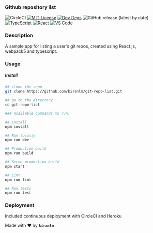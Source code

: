 ### Github repository list

![CircleCI](https://img.shields.io/circleci/build/github/kiranlm/git-repo-list) [![MIT License](https://img.shields.io/github/license/kiranlm/git-repo-list)](https://github.com/kiranlm/git-repo-list/blob/main/LICENSE) [![Dev Deps](https://img.shields.io/david/dev/kiranlm/git-repo-list)](https://github.com/kiranlm/git-repo-list/blob/main/package.json) ![GitHub release (latest by date)](https://img.shields.io/github/v/release/kiranlm/git-repo-list)
[![TypeScript](https://img.shields.io/badge/TypeScript-007ACC?style=for-the-badge&logo=typescript&logoColor=white)](https://www.typescriptlang.org/) [![React](https://img.shields.io/badge/React-20232A?style=for-the-badge&logo=react&logoColor=61DAFB)](https://reactjs.org/) [![VS Code](https://img.shields.io/badge/Visual_Studio_Code-0078D4?style=for-the-badge&logo=visual%20studio%20code&logoColor=white)](https://code.visualstudio.com/)

### Description

A sample app for listing a user's git repos, created using React.js, webpack5 and typescript.

### Usage

##### Install

```bash
## clone the repo
git clone https://github.com/kiranlm/git-repo-list.git

## go to the directory
cd git-repo-list

### Available commands to run:

## install
npm install

## Run locally
npm run dev

## Production build
npm run build

## Serve production build
npm start

## Lint
npm run lint

## Run tests
npm run test

```

### Deployment

Included continuous deployment with CircleCI and Heroku

Made with :heart: by **`kiranlm`**
